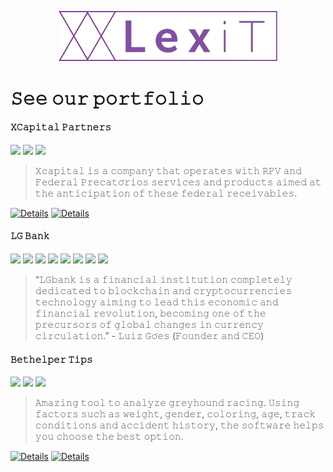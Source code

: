 
<p align="center">
  <img src="/lexit/lexit.svg" width="350px" />
</p>

# 𝚂𝚎𝚎 𝚘𝚞𝚛 𝚙𝚘𝚛𝚝𝚏𝚘𝚕𝚒𝚘

#### 𝚇𝙲𝚊𝚙𝚒𝚝𝚊𝚕 𝙿𝚊𝚛𝚝𝚗𝚎𝚛𝚜
![](https://img.shields.io/badge/PHP-%234A007B?style=plastic&logo=php&labelColor=white) ![](https://img.shields.io/badge/MySQL-%234A007B?style=plastic&logo=mysql&labelColor=white) ![](https://img.shields.io/badge/Linux-%234A007B?style=plastic&logo=linux&logoColor=black&labelColor=white)
> 𝚇𝚌𝚊𝚙𝚒𝚝𝚊𝚕 𝚒𝚜 𝚊 𝚌𝚘𝚖𝚙𝚊𝚗𝚢 𝚝𝚑𝚊𝚝 𝚘𝚙𝚎𝚛𝚊𝚝𝚎𝚜 𝚠𝚒𝚝𝚑 𝚁𝙿𝚅 𝚊𝚗𝚍 𝙵𝚎𝚍𝚎𝚛𝚊𝚕 𝙿𝚛𝚎𝚌𝚊𝚝𝚘́𝚛𝚒𝚘𝚜 𝚜𝚎𝚛𝚟𝚒𝚌𝚎𝚜 𝚊𝚗𝚍 𝚙𝚛𝚘𝚍𝚞𝚌𝚝𝚜 𝚊𝚒𝚖𝚎𝚍 𝚊𝚝 𝚝𝚑𝚎 𝚊𝚗𝚝𝚒𝚌𝚒𝚙𝚊𝚝𝚒𝚘𝚗 𝚘𝚏 𝚝𝚑𝚎𝚜𝚎 𝚏𝚎𝚍𝚎𝚛𝚊𝚕 𝚛𝚎𝚌𝚎𝚒𝚟𝚊𝚋𝚕𝚎𝚜.

[![Details](https://img.shields.io/badge/-See%20Details-blue "Details")](/xcapital/xcapital.md "Details") [![Details](https://img.shields.io/badge/-Website-purple "Details")](https://xcapitalpartners.com.br "Details")

#### 𝙻𝙶 𝙱𝚊𝚗𝚔
![](https://img.shields.io/badge/PHP-%234A007B?style=plastic&logo=php&labelColor=white) ![](https://img.shields.io/badge/MySQL-%234A007B?style=plastic&logo=mysql&labelColor=white) ![](https://img.shields.io/badge/Blockchain-%234A007B?style=plastic&logo=bitcoin&labelColor=white) ![](https://img.shields.io/badge/React%20Native-%234A007B?style=plastic&logo=react&labelColor=white) ![](https://img.shields.io/badge/Node-%234A007B?style=plastic&logo=nodedotjs&labelColor=white) ![](https://img.shields.io/badge/Linux-%234A007B?style=plastic&logo=linux&logoColor=black&labelColor=white) ![](https://img.shields.io/badge/Android%20App-%234A007B?style=plastic&logo=android&logoColor=green&labelColor=white) ![](https://img.shields.io/badge/iOS%20App-%234A007B?style=plastic&logo=ios&logoColor=black&labelColor=white)
> “𝙻𝙶𝚋𝚊𝚗𝚔 𝚒𝚜 𝚊 𝚏𝚒𝚗𝚊𝚗𝚌𝚒𝚊𝚕 𝚒𝚗𝚜𝚝𝚒𝚝𝚞𝚝𝚒𝚘𝚗 𝚌𝚘𝚖𝚙𝚕𝚎𝚝𝚎𝚕𝚢
𝚍𝚎𝚍𝚒𝚌𝚊𝚝𝚎𝚍 𝚝𝚘 𝚋𝚕𝚘𝚌𝚔𝚌𝚑𝚊𝚒𝚗 𝚊𝚗𝚍 𝚌𝚛𝚢𝚙𝚝𝚘𝚌𝚞𝚛𝚛𝚎𝚗𝚌𝚒𝚎𝚜
𝚝𝚎𝚌𝚑𝚗𝚘𝚕𝚘𝚐𝚢 𝚊𝚒𝚖𝚒𝚗𝚐 𝚝𝚘 𝚕𝚎𝚊𝚍 𝚝𝚑𝚒𝚜 𝚎𝚌𝚘𝚗𝚘𝚖𝚒𝚌 𝚊𝚗𝚍
𝚏𝚒𝚗𝚊𝚗𝚌𝚒𝚊𝚕 𝚛𝚎𝚟𝚘𝚕𝚞𝚝𝚒𝚘𝚗, 𝚋𝚎𝚌𝚘𝚖𝚒𝚗𝚐 𝚘𝚗𝚎
𝚘𝚏 𝚝𝚑𝚎 𝚙𝚛𝚎𝚌𝚞𝚛𝚜𝚘𝚛𝚜 𝚘𝚏 𝚐𝚕𝚘𝚋𝚊𝚕 𝚌𝚑𝚊𝚗𝚐𝚎𝚜
𝚒𝚗 𝚌𝚞𝚛𝚛𝚎𝚗𝚌𝚢 𝚌𝚒𝚛𝚌𝚞𝚕𝚊𝚝𝚒𝚘𝚗.” - 𝙻𝚞𝚒𝚣 𝙶𝚘́𝚎𝚜 (𝙵𝚘𝚞𝚗𝚍𝚎𝚛 𝚊𝚗𝚍 𝙲𝙴𝙾)

#### 𝙱𝚎𝚝𝚑𝚎𝚕𝚙𝚎𝚛 𝚃𝚒𝚙𝚜
![](https://img.shields.io/badge/PHP-%234A007B?style=plastic&logo=php&labelColor=white) ![](https://img.shields.io/badge/MySQL-%234A007B?style=plastic&logo=mysql&labelColor=white)    ![](https://img.shields.io/badge/Linux-%234A007B?style=plastic&logo=linux&logoColor=black&labelColor=white) 
> 𝙰𝚖𝚊𝚣𝚒𝚗𝚐 𝚝𝚘𝚘𝚕 𝚝𝚘 𝚊𝚗𝚊𝚕𝚢𝚣𝚎 𝚐𝚛𝚎𝚢𝚑𝚘𝚞𝚗𝚍 𝚛𝚊𝚌𝚒𝚗𝚐. 𝚄𝚜𝚒𝚗𝚐 𝚏𝚊𝚌𝚝𝚘𝚛𝚜 𝚜𝚞𝚌𝚑 𝚊𝚜 𝚠𝚎𝚒𝚐𝚑𝚝, 𝚐𝚎𝚗𝚍𝚎𝚛, 𝚌𝚘𝚕𝚘𝚛𝚒𝚗𝚐, 𝚊𝚐𝚎, 𝚝𝚛𝚊𝚌𝚔 𝚌𝚘𝚗𝚍𝚒𝚝𝚒𝚘𝚗𝚜 𝚊𝚗𝚍 𝚊𝚌𝚌𝚒𝚍𝚎𝚗𝚝 𝚑𝚒𝚜𝚝𝚘𝚛𝚢, 𝚝𝚑𝚎 𝚜𝚘𝚏𝚝𝚠𝚊𝚛𝚎 𝚑𝚎𝚕𝚙𝚜 𝚢𝚘𝚞 𝚌𝚑𝚘𝚘𝚜𝚎 𝚝𝚑𝚎 𝚋𝚎𝚜𝚝 𝚘𝚙𝚝𝚒𝚘𝚗.

[![Details](https://img.shields.io/badge/-See%20details-blue "Details")](https://github.com/lexitbr/lexitbr/blob/main/bethelper/bethelper.md "Details") [![Details](https://img.shields.io/badge/-Website-purple "Details")](https://bethelper.tips "Details")

